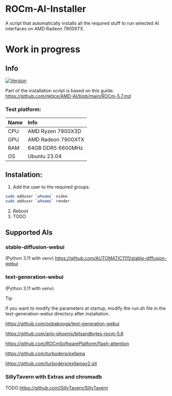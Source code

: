 # ROCm-AI-Installer
A script that automatically installs all the required stuff to run selected AI interfaces on AMD Radeon 7900XTX.

# Work in progress

## Info
[![Version](https://img.shields.io/badge/0.0-version-orange.svg)](https://github.com/Mateusz-Dera/Gasp/edit/main/README.md)

Part of the installation script is based on this guide: https://github.com/nktice/AMD-AI/blob/main/ROCm-5.7.md

### Test platform:
|Name|Info|
|:---|:---|
|CPU|AMD Ryzen 7900X3D|
|GPU|AMD Radeon 7900XTX|
|RAM|64GB DDR5 6600MHz|
|OS|Ubuntu 23.04|

## Instalation:
1. Add the user to the required groups.
```bash
sudo adduser `whoami` video
sudo adduser `whoami` render
```
2. Reboot
3. TODO

## Supported AIs
### stable-diffusion-webui
(Python 3.11 with venv)
https://github.com/AUTOMATIC1111/stable-diffusion-webui

### text-generation-webui
(Python 3.11 with venv)
> [!TIP]
> If you want to modify the parameters at startup, modify the run.sh file in the text-generation-webui directory after installation.

https://github.com/oobabooga/text-generation-webui

https://github.com/arlo-phoenix/bitsandbytes-rocm-5.6

https://github.com/ROCmSoftwarePlatform/flash-attention

https://github.com/turboderp/exllama

https://github.com/turboderp/exllamav2.git

### SillyTavern with Extras and chromadb
TODO
https://github.com/SillyTavern/SillyTavern
